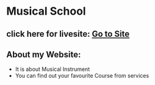# Musical School

## click here for livesite: [Go to Site](https://music-school-537ebb.netlify.app/)

## About my Website:

- It is about Musical Instrument
- You can find out your favourite Course from services
